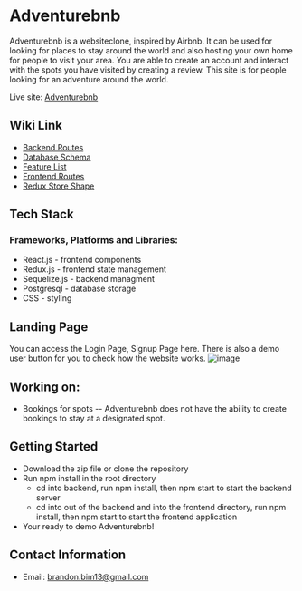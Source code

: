# Adventurebnb

Adventurebnb is a websiteclone, inspired by Airbnb. It can be used for looking for places to stay around the world 
and also hosting your own home for people to visit your area. You are able to create an account and interact with the spots you have visited by creating a review.
This site is for people looking for an adventure around the world.

Live site: [Adventurebnb](https://api-project-8m8f.onrender.com)

## Wiki Link

- [Backend Routes](https://github.com/bbimestefer/API-project/tree/main/backend)
- [Database Schema](https://github.com/bbimestefer/API-project/wiki/Database-Schema)
- [Feature List](https://github.com/bbimestefer/API-project/wiki/Feature-List)
- [Frontend Routes](https://github.com/bbimestefer/API-project/tree/main/frontend)
- [Redux Store Shape](https://github.com/bbimestefer/API-project/wiki/Redux-Store-Shape)

## Tech Stack
### Frameworks, Platforms and Libraries:
- React.js - frontend components
- Redux.js - frontend state management
- Sequelize.js - backend managment
- Postgresql - database storage
- CSS - styling

## Landing Page
You can access the Login Page, Signup Page here. There is also a demo user button for you to check how the website works.
![image](https://user-images.githubusercontent.com/72410777/208199101-02182be3-8d86-43c2-9126-a3f01752e23c.png)

## Working on:
- Bookings for spots
-- Adventurebnb does not have the ability to create bookings to stay at a designated spot.

## Getting Started 
- Download the zip file or clone the repository
- Run npm install in the root directory
  - cd into backend, run npm install, then npm start to start the backend server
  - cd into out of the backend and into the frontend directory, run npm install, then npm start to start the 
  frontend application
- Your ready to demo Adventurebnb!
## Contact Information
- Email: brandon.bim13@gmail.com
